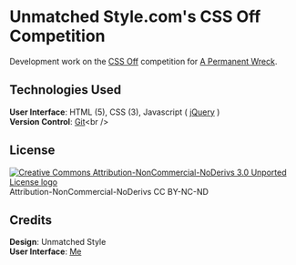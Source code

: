 # Unmatched Style.com's CSS Off Competition

Development work on the [CSS Off]("http://unmatchedstyle.com/news/cssoff-winners-2012.php") competition for [A Permanent Wreck]("http://wrck.me/").

## Technologies Used
**User Interface**: HTML (5), CSS (3), Javascript ( [jQuery]("http://jquery.com/") )<br />
**Version Control**: [Git]("http://git-scm.com")<br />

## License
[![Creative Commons Attribution-NonCommercial-NoDerivs 3.0 Unported License logo](http://i.creativecommons.org/l/by-nc-nd/3.0/80x15.png "Creative Commons Attribution-NonCommercial-NoDerivs 3.0 Unported License")](license.md)<br />
Attribution-NonCommercial-NoDerivs CC BY-NC-ND

## Credits
**Design**: Unmatched Style<br />
**User Interface**: [Me](http://twitter.com/apermanentwreck)<br />
